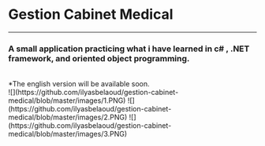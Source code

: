 # Gestion Cabinet Medical
---
### A small application practicing what i have learned in c# , .NET framework, and oriented object programming.<br/>
<br/>
*The english version will be available soon.
<br/>
![](https://github.com/ilyasbelaoud/gestion-cabinet-medical/blob/master/images/1.PNG)
![](https://github.com/ilyasbelaoud/gestion-cabinet-medical/blob/master/images/2.PNG)
![](https://github.com/ilyasbelaoud/gestion-cabinet-medical/blob/master/images/3.PNG)



